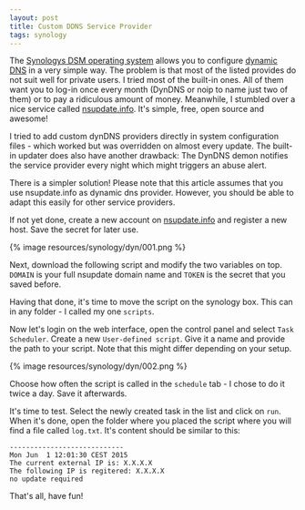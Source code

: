 ```yaml
---
layout: post
title: Custom DDNS Service Provider
tags: synology
---
```

The [Synologys DSM operating system](https://www.synology.com/en-us/dsm/) allows you to configure [dynamic DNS](https://en.wikipedia.org/wiki/Dynamic_DNS) in a very simple way. The problem is that most of the listed provides do not suit well for private users. I tried most of the built-in ones. All of them want you to log-in once every month (DynDNS or noip to name just two of them) or to pay a ridiculous amount of money.
Meanwhile, I stumbled over a nice service called [nsupdate.info](http://nsupdate.info/). It's simple, free, open source and awesome!

I tried to add custom dynDNS providers directly in system configuration files - which worked but was overridden on almost every update. The built-in updater does also have another drawback: The DynDNS demon notifies the service provider every night which might triggers an abuse alert.

There is a simpler solution! Please note that this article assumes that you use nsupdate.info as dynamic dns provider. However, you should be able to adapt this easily for other service providers.

If not yet done, create a new account on [nsupdate.info](http://nsupdate.info/) and register a new host. Save the secret for later use.

{% image resources/synology/dyn/001.png %}

Next, download the following script and modify the two variables on top. `DOMAIN` is your full nsupdate domain name and `TOKEN` is the secret that you saved before.

<script src="https://gist.github.com/raphiz/837453f189dca966a69c.js"></script>

Having that done, it's time to move the script on the synology box. This can in any folder - I called my one `scripts`.

Now let's login on the web interface, open the control panel and select `Task Scheduler`. Create a new  `User-defined script`. Give it a name and provide the path to your script. Note that this might differ depending on your setup.

{% image resources/synology/dyn/002.png %}

Choose how often the script is called in the `schedule` tab - I chose to do it twice a day. Save it afterwards.

It's time to test. Select the newly created task in the list and click on `run`. When it's done, open the folder where you placed the script where you will find a file called `log.txt`. It's content should be similar to this:

```
----------------------------
Mon Jun  1 12:01:30 CEST 2015
The current external IP is: X.X.X.X
The following IP is regitered: X.X.X.X
no update required
```

That's all, have fun!
